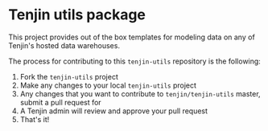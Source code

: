 # Tenjin utils package
This project provides out of the box templates for modeling data on any of Tenjin's hosted data warehouses.

The process for contributing to this `tenjin-utils` repository is the following:
  1. Fork the `tenjin-utils` project
  2. Make any changes to your local `tenjin-utils` project
  3. Any changes that you want to contribute to `tenjin/tenjin-utils` master, submit a pull request for
  4. A Tenjin admin will review and approve your pull request
  5. That's it!
